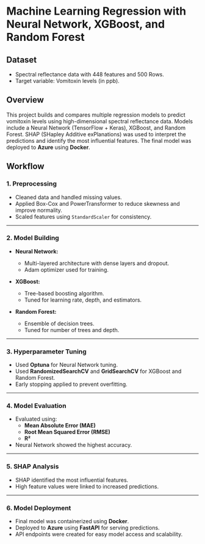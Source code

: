 # Machine Learning Regression with Neural Network, XGBoost, and Random Forest  

## Dataset  
- Spectral reflectance data with 448 features and 500 Rows.  
- Target variable: Vomitoxin levels (in ppb).  

## Overview  
This project builds and compares multiple regression models to predict vomitoxin levels using high-dimensional spectral reflectance data. Models include a Neural Network (TensorFlow + Keras), XGBoost, and Random Forest. SHAP (SHapley Additive exPlanations) was used to interpret the predictions and identify the most influential features. The final model was deployed to **Azure** using **Docker**.  

## Workflow  

### 1. **Preprocessing**  
- Cleaned data and handled missing values.  
- Applied Box-Cox and PowerTransformer to reduce skewness and improve normality.  
- Scaled features using `StandardScaler` for consistency.  
---

### 2. **Model Building**  
- **Neural Network:**  
   - Multi-layered architecture with dense layers and dropout.  
   - Adam optimizer used for training.  

- **XGBoost:**  
   - Tree-based boosting algorithm.  
   - Tuned for learning rate, depth, and estimators.  

- **Random Forest:**  
   - Ensemble of decision trees.  
   - Tuned for number of trees and depth.  

---

### 3. **Hyperparameter Tuning**  
- Used **Optuna** for Neural Network tuning.  
- Used **RandomizedSearchCV** and **GridSearchCV** for XGBoost and Random Forest.  
- Early stopping applied to prevent overfitting.  

---

### 4. **Model Evaluation**  
- Evaluated using:  
   - **Mean Absolute Error (MAE)**  
   - **Root Mean Squared Error (RMSE)**  
   - **R²**  
- Neural Network showed the highest accuracy.  

---

### 5. **SHAP Analysis**  
- SHAP identified the most influential features.  
- High feature values were linked to increased predictions.  

---

### 6. **Model Deployment**  
- Final model was containerized using **Docker**.  
- Deployed to **Azure** using **FastAPI** for serving predictions.  
- API endpoints were created for easy model access and scalability.  
